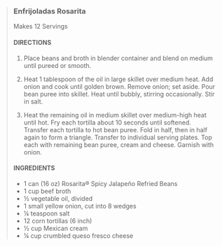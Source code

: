 > ### Enfrijoladas Rosarita
> Makes 12 Servings
> 
> #### DIRECTIONS
> 
> 1. Place beans and broth in blender container and blend on medium until pureed or smooth.
> 
> 2. Heat 1 tablespoon of the oil in large skillet over medium heat. Add onion and cook until golden brown. Remove onion; set aside. Pour bean puree into skillet. Heat until bubbly, stirring occasionally. Stir in salt.
> 
> 3. Heat the remaining oil in medium skillet over medium-high heat until hot. Fry each tortilla about 10 seconds until softened. Transfer each tortilla to hot bean puree. Fold in half, then in half again to form a triangle. Transfer to individual serving plates. Top each with remaining bean puree, cream and cheese. Garnish with onion.
> 
> #### INGREDIENTS
> 
> - 1 can (16 oz) Rosarita® Spicy Jalapeño Refried Beans
> - 1 cup beef broth
> - ½ vegetable oil, divided
> - 1 small yellow onion, cut into 8 wedges
> - ¼ teaspoon salt
> - 12 corn tortillas (6 inch)
> - ½ cup Mexican cream
> - ¼ cup crumbled queso fresco cheese